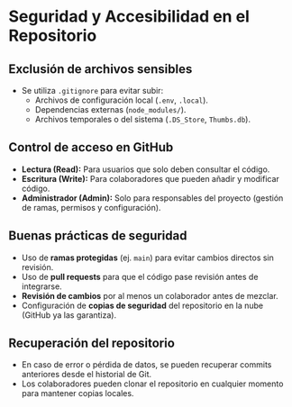 # Seguridad y Accesibilidad en el Repositorio

## Exclusión de archivos sensibles
- Se utiliza `.gitignore` para evitar subir:
  - Archivos de configuración local (`.env`, `.local`).
  - Dependencias externas (`node_modules/`).
  - Archivos temporales o del sistema (`.DS_Store`, `Thumbs.db`).

## Control de acceso en GitHub
- **Lectura (Read):** Para usuarios que solo deben consultar el código.
- **Escritura (Write):** Para colaboradores que pueden añadir y modificar código.
- **Administrador (Admin):** Solo para responsables del proyecto (gestión de ramas, permisos y configuración).

## Buenas prácticas de seguridad
- Uso de **ramas protegidas** (ej. `main`) para evitar cambios directos sin revisión.
- Uso de **pull requests** para que el código pase revisión antes de integrarse.
- **Revisión de cambios** por al menos un colaborador antes de mezclar.
- Configuración de **copias de seguridad** del repositorio en la nube (GitHub ya las garantiza).

## Recuperación del repositorio
- En caso de error o pérdida de datos, se pueden recuperar commits anteriores desde el historial de Git.
- Los colaboradores pueden clonar el repositorio en cualquier momento para mantener copias locales.
